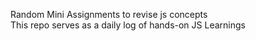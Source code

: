 Random Mini Assignments to revise js concepts <br>
This repo serves as a daily log of hands-on JS Learnings
